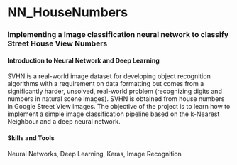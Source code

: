# NN_HouseNumbers

### Implementing a Image classification neural network to classify Street House View Numbers

#### Introduction to Neural Network and Deep Learning

SVHN is a real-world image dataset for developing object recognition algorithms with a requirement on data formatting but comes from a significantly harder, unsolved, real-world problem (recognizing digits and numbers in natural scene images). SVHN is obtained from house numbers in Google Street View images. The objective of the project is to learn how to implement a simple image classification pipeline based on the k-Nearest Neighbour and a deep neural network.

#### Skills and Tools

Neural Networks, Deep Learning, Keras, Image Recognition
